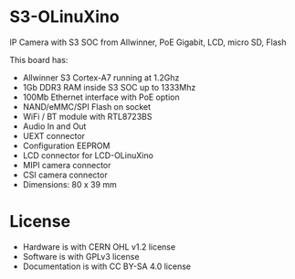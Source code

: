 # S3-OLinuXino
IP Camera with S3 SOC from Allwinner, PoE Gigabit, LCD, micro SD, Flash

This board has:
- Allwinner S3 Cortex-A7 running at 1.2Ghz
- 1Gb DDR3 RAM inside S3 SOC up to 1333Mhz
- 100Mb Ethernet interface with PoE option
- NAND/eMMC/SPI Flash on socket
- WiFi / BT module with RTL8723BS 
- Audio In and Out
- UEXT connector
- Configuration EEPROM
- LCD connector for LCD-OLinuXino
- MIPI camera connector
- CSI camera connector
- Dimensions: 80 x 39 mm

# License
- Hardware is with CERN OHL v1.2 license
- Software is with GPLv3 license
- Documentation is with CC BY-SA 4.0 license
